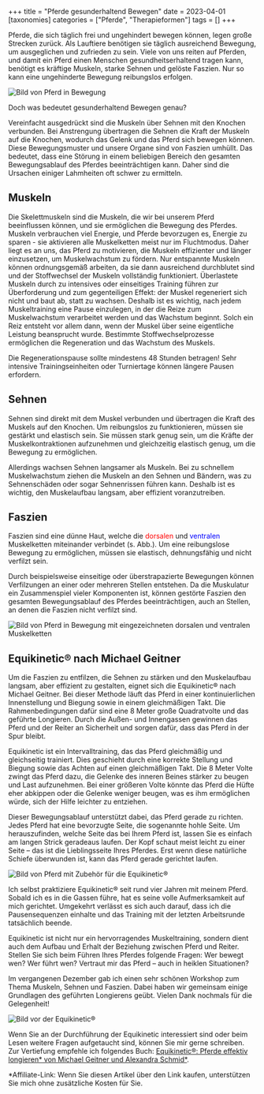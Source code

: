 +++
title = "Pferde gesunderhaltend Bewegen"
date = 2023-04-01
[taxonomies]
categories = ["Pferde", "Therapieformen"]
tags = []
+++

Pferde, die sich täglich frei und ungehindert bewegen können, legen große Strecken zurück. Als Lauftiere benötigen sie täglich ausreichend Bewegung, um ausgeglichen und zufrieden zu sein. Viele von uns reiten auf Pferden, und damit ein Pferd einen Menschen gesundheitserhaltend tragen kann, benötigt es kräftige Muskeln, starke Sehnen und gelöste Faszien. Nur so kann eine ungehinderte Bewegung reibungslos erfolgen.


<!-- more -->

<picture>
  <source srcset="https://tierheilpraxis-jessican.de/img/blog/pferde_gesunderhaltend_bewegen_1_small.avif" type="image/avif" media="(max-width: 319px)">
  <source srcset="https://tierheilpraxis-jessican.de/img/blog/pferde_gesunderhaltend_bewegen_1_small.webp" type="image/webp" media="(max-width: 319px)">
  <source srcset="https://tierheilpraxis-jessican.de/img/blog/pferde_gesunderhaltend_bewegen_1_small.jpeg" type="image/jpeg" media="(max-width: 319px)">

  <source srcset="https://tierheilpraxis-jessican.de/img/blog/pferde_gesunderhaltend_bewegen_1_medium.avif" type="image/avif" media="(min-width: 320px) and (max-width: 767px)">
  <source srcset="https://tierheilpraxis-jessican.de/img/blog/pferde_gesunderhaltend_bewegen_1_medium.webp" type="image/webp" media="(min-width: 320px) and (max-width: 767px)">
  <source srcset="https://tierheilpraxis-jessican.de/img/blog/pferde_gesunderhaltend_bewegen_1_medium.jpeg" type="image/jpeg" media="(min-width: 320px) and (max-width: 767px)">

  <source srcset="https://tierheilpraxis-jessican.de/img/blog/pferde_gesunderhaltend_bewegen_1_large.avif" type="image/avif" media="(min-width: 768px)">
  <source srcset="https://tierheilpraxis-jessican.de/img/blog/pferde_gesunderhaltend_bewegen_1_large.webp" type="image/webp" media="(min-width: 768px)">
  <source srcset="https://tierheilpraxis-jessican.de/img/blog/pferde_gesunderhaltend_bewegen_1_large.jpeg" type="image/jpeg" media="(min-width: 768px)">

  <img src="https://tierheilpraxis-jessican.de/img/blog/pferde_gesunderhaltend_bewegen_1_large.jpeg" alt="Bild von Pferd in Bewegung" style="max-width: 100%" loading="lazy">
</picture>

Doch was bedeutet gesunderhaltend Bewegen genau?

Vereinfacht ausgedrückt sind die Muskeln über Sehnen mit den Knochen verbunden. Bei Anstrengung übertragen die Sehnen die Kraft der Muskeln auf die Knochen, wodurch das Gelenk und das Pferd sich bewegen können. Diese Bewegungsmuster und unsere Organe sind von Faszien umhüllt. Das bedeutet, dass eine Störung in einem beliebigen Bereich den gesamten Bewegungsablauf des Pferdes beeinträchtigen kann. Daher sind die Ursachen einiger Lahmheiten oft schwer zu ermitteln.

## Muskeln

Die Skelettmuskeln sind die Muskeln, die wir bei unserem Pferd beeinflussen können, und sie ermöglichen die Bewegung des Pferdes. Muskeln verbrauchen viel Energie, und Pferde bevorzugen es, Energie zu sparen - sie aktivieren alle Muskelketten meist nur im Fluchtmodus. Daher liegt es an uns, das Pferd zu motivieren, die Muskeln effizienter und länger einzusetzen, um Muskelwachstum zu fördern. Nur entspannte Muskeln können ordnungsgemäß arbeiten, da sie dann ausreichend durchblutet sind und der Stoffwechsel der Muskeln vollständig funktioniert. Überlastete Muskeln durch zu intensives oder einseitiges Training führen zur Überforderung und zum gegenteiligen Effekt: der Muskel regeneriert sich nicht und baut ab, statt zu wachsen. Deshalb ist es wichtig, nach jedem Muskeltraining eine Pause einzulegen, in der die Reize zum Muskelwachstum verarbeitet werden und das Wachstum beginnt. Solch ein Reiz entsteht vor allem dann, wenn der Muskel über seine eigentliche Leistung beansprucht wurde. Bestimmte Stoffwechselprozesse ermöglichen die Regeneration und das Wachstum des Muskels.

Die Regenerationspause sollte mindestens 48 Stunden betragen! Sehr intensive Trainingseinheiten oder Turniertage können längere Pausen erfordern.

## Sehnen

Sehnen sind direkt mit dem Muskel verbunden und übertragen die Kraft des Muskels auf den Knochen. Um reibungslos zu funktionieren, müssen sie gestärkt und elastisch sein. Sie müssen stark genug sein, um die Kräfte der Muskelkontraktionen aufzunehmen und gleichzeitig elastisch genug, um die Bewegung zu ermöglichen.

Allerdings wachsen Sehnen langsamer als Muskeln. Bei zu schnellem Muskelwachstum ziehen die Muskeln an den Sehnen und Bändern, was zu Sehnenschäden oder sogar Sehnenrissen führen kann. Deshalb ist es wichtig, den Muskelaufbau langsam, aber effizient voranzutreiben.

## Faszien

Faszien sind eine dünne Haut, welche die  <span style="color:red">dorsalen</span> und  <span style="color:blue">ventralen</span> Muskelketten miteinander verbindet (s. Abb.). Um eine reibungslose Bewegung zu ermöglichen, müssen sie elastisch, dehnungsfähig und nicht verfilzt sein.

Durch beispielsweise einseitige oder überstrapazierte Bewegungen können Verfilzungen an einer oder mehreren Stellen entstehen. Da die Muskulatur ein Zusammenspiel vieler Komponenten ist, können gestörte Faszien den gesamten Bewegungsablauf des Pferdes beeinträchtigen, auch an Stellen, an denen die Faszien nicht verfilzt sind.

<picture>
  <source srcset="https://tierheilpraxis-jessican.de/img/blog/pferde_gesunderhaltend_bewegen_2_small.avif" type="image/avif" media="(max-width: 319px)">
  <source srcset="https://tierheilpraxis-jessican.de/img/blog/pferde_gesunderhaltend_bewegen_2_small.webp" type="image/webp" media="(max-width: 319px)">
  <source srcset="https://tierheilpraxis-jessican.de/img/blog/pferde_gesunderhaltend_bewegen_2_small.jpeg" type="image/jpeg" media="(max-width: 319px)">

  <source srcset="https://tierheilpraxis-jessican.de/img/blog/pferde_gesunderhaltend_bewegen_2_medium.avif" type="image/avif" media="(min-width: 320px) and (max-width: 767px)">
  <source srcset="https://tierheilpraxis-jessican.de/img/blog/pferde_gesunderhaltend_bewegen_2_medium.webp" type="image/webp" media="(min-width: 320px) and (max-width: 767px)">
  <source srcset="https://tierheilpraxis-jessican.de/img/blog/pferde_gesunderhaltend_bewegen_2_medium.jpeg" type="image/jpeg" media="(min-width: 320px) and (max-width: 767px)">

  <source srcset="https://tierheilpraxis-jessican.de/img/blog/pferde_gesunderhaltend_bewegen_2_large.avif" type="image/avif" media="(min-width: 768px)">
  <source srcset="https://tierheilpraxis-jessican.de/img/blog/pferde_gesunderhaltend_bewegen_2_large.webp" type="image/webp" media="(min-width: 768px)">
  <source srcset="https://tierheilpraxis-jessican.de/img/blog/pferde_gesunderhaltend_bewegen_2_large.jpeg" type="image/jpeg" media="(min-width: 768px)">

  <img src="https://tierheilpraxis-jessican.de/img/blog/pferde_gesunderhaltend_bewegen_2_large.jpeg" alt="Bild von Pferd in Bewegung mit eingezeichneten dorsalen und ventralen Muskelketten" style="max-width: 100%" loading="lazy">
</picture>


## Equikinetic® nach Michael Geitner
Um die Faszien zu entfilzen, die Sehnen zu stärken und den Muskelaufbau langsam, aber effizient zu gestalten, eignet sich die Equikinetic® nach Michael Geitner. Bei dieser Methode läuft das Pferd in einer kontinuierlichen Innenstellung und Biegung sowie in einem gleichmäßigen Takt. Die Rahmenbedingungen dafür sind eine 8 Meter große Quadratvolte und das geführte Longieren. Durch die Außen- und Innengassen gewinnen das Pferd und der Reiter an Sicherheit und sorgen dafür, dass das Pferd in der Spur bleibt.

Equikinetic ist ein Intervalltraining, das das Pferd gleichmäßig und gleichseitig trainiert. Dies geschieht durch eine korrekte Stellung und Biegung sowie das Achten auf einen gleichmäßigen Takt. Die 8 Meter Volte zwingt das Pferd dazu, die Gelenke des inneren Beines stärker zu beugen und Last aufzunehmen. Bei einer größeren Volte könnte das Pferd die Hüfte eher abkippen oder die Gelenke weniger beugen, was es ihm ermöglichen würde, sich der Hilfe leichter zu entziehen.

Dieser Bewegungsablauf unterstützt dabei, das Pferd gerade zu richten. Jedes Pferd hat eine bevorzugte Seite, die sogenannte hohle Seite. Um herauszufinden, welche Seite das bei Ihrem Pferd ist, lassen Sie es einfach am langen Strick geradeaus laufen. Der Kopf schaut meist leicht zu einer Seite – das ist die Lieblingsseite Ihres Pferdes. Erst wenn diese natürliche Schiefe überwunden ist, kann das Pferd gerade gerichtet laufen.

<picture>
  <source srcset="https://tierheilpraxis-jessican.de/img/blog/pferde_gesunderhaltend_bewegen_3_small.avif" type="image/avif" media="(max-width: 319px)">
  <source srcset="https://tierheilpraxis-jessican.de/img/blog/pferde_gesunderhaltend_bewegen_3_small.webp" type="image/webp" media="(max-width: 319px)">
  <source srcset="https://tierheilpraxis-jessican.de/img/blog/pferde_gesunderhaltend_bewegen_3_small.jpeg" type="image/jpeg" media="(max-width: 319px)">

  <source srcset="https://tierheilpraxis-jessican.de/img/blog/pferde_gesunderhaltend_bewegen_3_medium.avif" type="image/avif" media="(min-width: 320px) and (max-width: 767px)">
  <source srcset="https://tierheilpraxis-jessican.de/img/blog/pferde_gesunderhaltend_bewegen_3_medium.webp" type="image/webp" media="(min-width: 320px) and (max-width: 767px)">
  <source srcset="https://tierheilpraxis-jessican.de/img/blog/pferde_gesunderhaltend_bewegen_3_medium.jpeg" type="image/jpeg" media="(min-width: 320px) and (max-width: 767px)">

  <source srcset="https://tierheilpraxis-jessican.de/img/blog/pferde_gesunderhaltend_bewegen_3_large.avif" type="image/avif" media="(min-width: 768px)">
  <source srcset="https://tierheilpraxis-jessican.de/img/blog/pferde_gesunderhaltend_bewegen_3_large.webp" type="image/webp" media="(min-width: 768px)">
  <source srcset="https://tierheilpraxis-jessican.de/img/blog/pferde_gesunderhaltend_bewegen_3_large.jpeg" type="image/jpeg" media="(min-width: 768px)">

  <img src="https://tierheilpraxis-jessican.de/img/blog/pferde_gesunderhaltend_bewegen_3_large.jpeg" alt="Bild von Pferd mit Zubehör für die Equikinetic®" style="max-width: 100%" loading="lazy">
</picture>


Ich selbst praktiziere Equikinetic® seit rund vier Jahren mit meinem Pferd. Sobald ich es in die Gassen führe, hat es seine volle Aufmerksamkeit auf mich gerichtet. Umgekehrt verlässt es sich auch darauf, dass ich die Pausensequenzen einhalte und das Training mit der letzten Arbeitsrunde tatsächlich beende.

Equikinetic ist nicht nur ein hervorragendes Muskeltraining, sondern dient auch dem Aufbau und Erhalt der Beziehung zwischen Pferd und Reiter. Stellen Sie sich beim Führen Ihres Pferdes folgende Fragen: Wer bewegt wen? Wer führt wen? Vertraut mir das Pferd – auch in heiklen Situationen?

Im vergangenen Dezember gab ich einen sehr schönen Workshop zum Thema Muskeln, Sehnen und Faszien. Dabei haben wir gemeinsam einige Grundlagen des geführten Longierens geübt. Vielen Dank nochmals für die Gelegenheit!

<picture>
  <source srcset="https://tierheilpraxis-jessican.de/img/blog/pferde_gesunderhaltend_bewegen_4_small.avif" type="image/avif" media="(max-width: 319px)">
  <source srcset="https://tierheilpraxis-jessican.de/img/blog/pferde_gesunderhaltend_bewegen_4_small.webp" type="image/webp" media="(max-width: 319px)">
  <source srcset="https://tierheilpraxis-jessican.de/img/blog/pferde_gesunderhaltend_bewegen_4_small.jpeg" type="image/jpeg" media="(max-width: 319px)">

  <source srcset="https://tierheilpraxis-jessican.de/img/blog/pferde_gesunderhaltend_bewegen_4_medium.avif" type="image/avif" media="(min-width: 320px) and (max-width: 767px)">
  <source srcset="https://tierheilpraxis-jessican.de/img/blog/pferde_gesunderhaltend_bewegen_4_medium.webp" type="image/webp" media="(min-width: 320px) and (max-width: 767px)">
  <source srcset="https://tierheilpraxis-jessican.de/img/blog/pferde_gesunderhaltend_bewegen_4_medium.jpeg" type="image/jpeg" media="(min-width: 320px) and (max-width: 767px)">

  <source srcset="https://tierheilpraxis-jessican.de/img/blog/pferde_gesunderhaltend_bewegen_4_large.avif" type="image/avif" media="(min-width: 768px)">
  <source srcset="https://tierheilpraxis-jessican.de/img/blog/pferde_gesunderhaltend_bewegen_4_large.webp" type="image/webp" media="(min-width: 768px)">
  <source srcset="https://tierheilpraxis-jessican.de/img/blog/pferde_gesunderhaltend_bewegen_4_large.jpeg" type="image/jpeg" media="(min-width: 768px)">

  <img src="https://tierheilpraxis-jessican.de/img/blog/pferde_gesunderhaltend_bewegen_4_large.jpeg" alt="Bild vor der Equikinetic®" style="max-width: 100%" loading="lazy">
</picture>

Wenn Sie an der Durchführung der Equikinetic interessiert sind oder beim Lesen weitere Fragen aufgetaucht sind, können Sie mir gerne schreiben. Zur Vertiefung empfehle ich folgendes Buch: <a href="https://amzn.to/3VtUtTP " title="Equikinetic®: Pferde effektiv longieren">Equikinetic®: Pferde effektiv longieren* von Michael Geitner und Alexandra Schmid*</a>.


*Affiliate-Link: Wenn Sie diesen Artikel über den Link kaufen, unterstützen Sie mich ohne zusätzliche Kosten für Sie.